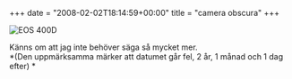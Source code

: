 +++
date = "2008-02-02T18:14:59+00:00"
title = "camera obscura"
+++

![EOS 400D][1]

Känns om att jag inte behöver säga så mycket mer.  
*(Den uppmärksamma märker att datumet går fel, 2 år, 1 månad och 1 dag efter) *

<small></small>

 [1]: /images/2008/02/eosd400exif.png
